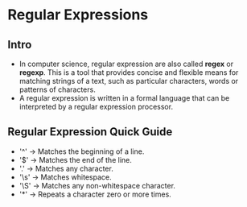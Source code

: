 # Regular Expressions

## Intro
* In computer science, regular expression are also called __regex__ or __regexp__. This is a tool that provides concise and flexible means for matching strings of a text, such as particular characters, words or patterns of characters.
* A regular expression is written in a formal language that can be interpreted by a regular expression processor.

## Regular Expression Quick Guide
* '^' -> Matches the beginning of a line.
* '$' -> Matches the end of the line.
* '.' -> Matches any character.
* '\s' -> Matches whitespace.
* '\S' -> Matches any non-whitespace character.
* '*' -> Repeats a character zero or more times.
